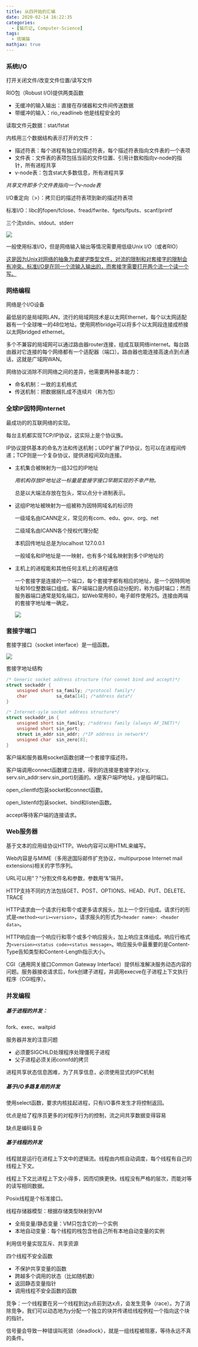 ```yaml
---
title: 从四开始的汇编
date: 2020-02-14 16:22:35
categories:
  - [猫爪记, Computer-Science]
tags:
  - 琉璃猫
mathjax: true
---
```


### 系统I/O

打开关闭文件/改变文件位置/读写文件

RIO包（Robust I/O)提供两类函数

+ 无缓冲的输入输出：直接在存储器和文件间传送数据
+ 带缓冲的输入：rio_readlineb 他是线程安全的

读取文件元数据：stat/fstat

内核用三个数据结构表示打开的文件：

+ 描述符表：每个进程有独立的描述符表，每个描述符表指向文件表的一个表项
+ 文件表：文件表的表项包括当前的文件位置、引用计数和指向v-node的指针，所有进程共享
+ v-node表：包含stat大多数信息，所有进程共享

*共享文件即多个文件表指向一个v-node表*

I/O重定向（>）：拷贝旧的描述符表项到新的描述符表项

标准I/O：libc的fopen/fclose、fread/fwrite、fgets/fputs、scanf/printf

三个流stdin、stdout、stderr

![](io.png)

一般使用标准I/O，但是网络输入输出等情况需要用低级Unix I/O（或者RIO）

<u>这是因为Unix对网络的抽象为*套接字*类型文件，对流的限制和对套接字的限制会有冲突。标准I/O是在同一个流输入输出的，而套接字需要打开两个流一个读一个写。</u>

### 网络编程

网络是个I/O设备

最低层的是局域网LAN，流行的局域网技术是以太网Ethernet，每个以太网适配器有一个全球唯一的48位地址。使用网桥bridge可以将多个以太网段连接成桥接以太网bridged ethernet。

多个不兼容的局域网可以通过路由器router连接，组成互联网络internet。每台路由器对它连接的每个网络都有一个适配器（端口）。路由器也能连接高速点到点通话，这就是广域网WAN。

网络协议消除不同网络之间的差异，他需要两种基本能力：

+ 命名机制：一致的主机格式
+ 传送机制：把数据捆扎成不连续片（称为包）

### 全球IP因特网Internet

最成功的的互联网络的实现。

每台主机都实现TCP/IP协议，这实际上是个协议族。

IP协议提供基本的命名方法和传送机制；UDP扩展了IP协议，包可以在进程间传递；TCP则是一个复杂协议，提供进程间双向连接。

+ 主机集合被映射为一组32位的IP地址

  *用机构存放IP地址这一标量是套接字接口早期实现的不幸产物。*

  总是以大端法存放在包头，常以点分十进制表示。

+ 这组IP地址被映射为一组被称为因特网域名的标识符

  一级域名由ICANN定义，常见的有com、edu、gov、org、net

  二级域名由ICANN各个授权代理分配

  本机回传地址总是为localhost 127.0.0.1

  一般域名和IP地址是一一映射，也有多个域名映射到多个IP地址的

+ 主机上的进程能和其他任何主机上的进程通信

  一个套接字是连接的一个端口，每个套接字都有相应的地址，是一个因特网地址和16位整数端口组成。客户端端口是内核自动分配的，称为临时端口；然而服务器端口通常是知名端口，如Web常用80，电子邮件使用25。连接由两端的套接字地址唯一确定。

  ![](connect.png)

### 套接字端口

套接字接口（socket interface）是一组函数。

![](socket.png)

套接字地址结构

```c
/* Generic socket address structure (for connet bind and accept)*/
struct sockaddr {
    unsigned short sa_family; /*protocol family*/
    char           sa_data[14]; /*address data*/
}

/* Internet-syle socket address structure*/
struct sockaddr_in {
    unsigned short sin_family; /*address family (always AF_INET)*/
    unsigned short sin_port;
    struct in_addr sin_addr; /*IP address in network*/
    unsigned char  sin_zero[8];
}
```



客户端和服务器用socket函数创建一个套接字描述符。

客户端调用connect函数建立连接，得到的连接是套接字对(x:y, serv.sin_addr:serv.sin_port)刻画的。x是客户端IP地址，y是临时端口。

open_clientfd包装socket和connect函数。

open_listenfd包装socket、bind和listen函数。

accept等待客户端的连接请求。

### Web服务器

基于文本的应用级协议HTTP。Web内容可以用HTML来编写。

Web内容是与MIME（多用途国际邮件扩充协议，multipurpose Internet mail extensions)相关的字节序列。

URL可以用“？”分割文件名和参数，参数用“&”隔开。

HTTP支持不同的方法包括GET、POST、OPTIONS、HEAD、PUT、DELETE、TRACE

HTTP请求由一个请求行和零个或更多请求报头，加上一个空行组成。请求行的形式是`<method><uri><version>`，请求报头的形式为`<header name>: <header data>`。

HTTP响应由一个响应行和零个或多个响应报头，加上响应主体组成。响应行格式为`<version><status code><status message>`。响应报头中最重要的是Content-Type告知类型和Content-Length指示大小。

CGI（通用网关接口Common Gateway Interface）提供标准解决服务动态内容的问题。服务器接收请求后，fork创建子进程，并调用execve在子进程上下文执行程序（CGI程序）。

### 并发编程

##### 基于进程的并发：

fork、exec、waitpid

服务器并发的注意问题

+ 必须要SIGCHLD处理程序处理僵死子进程
+ 父子进程必须关闭connfd的拷贝

进程共享状态信息困难，为了共享信息，必须使用显式的IPC机制

##### 基于I/O多路复用的并发

使用select函数，要求内核挂起进程，只有I/O事件发生才将控制返回。

优点是给了程序员更多的对程序行为的控制，流之间共享数据变得容易

缺点是编码复杂

##### 基于线程的并发

线程就是运行在进程上下文中的逻辑流。线程由内核自动调度，每个线程有自己的线程上下文。

线程上下文比进程上下文小得多，因而切换更快。线程没有严格的层次，而能对等的读写相同数据。

Posix线程是个标准接口。

线程存储器模型：根据存储类型映射到VM

+ 全局变量/静态变量：VM只包含它的一个实例
+ 本地自动变量：每个线程的栈包含他自己所有本地自动变量的实例

利用信号量实现互斥、共享资源

四个线程不安全函数

+ 不保护共享变量的函数
+ 跨越多个调用的状态（比如随机数）
+ 返回静态变量指针
+ 调用线程不安全函数的函数

竞争：一个线程要在另一个线程到达y点前到达x点，会发生竞争（race）。为了消除竞争，我们可以动态地为y分配一个独立的块并传递给线程例程一个指向这个块的指针。

信号量会导致一种错误叫死锁（deadlock），就是一组线程被阻塞，等待永远不真的条件。
